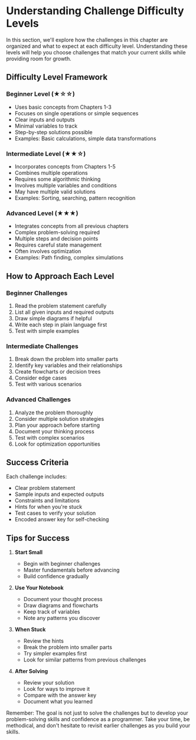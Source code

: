 # Understanding Challenge Difficulty Levels

In this section, we'll explore how the challenges in this chapter are organized and what to expect at each difficulty level. Understanding these levels will help you choose challenges that match your current skills while providing room for growth.

## Difficulty Level Framework

### Beginner Level (★☆☆)
- Uses basic concepts from Chapters 1-3
- Focuses on single operations or simple sequences
- Clear inputs and outputs
- Minimal variables to track
- Step-by-step solutions possible
- Examples: Basic calculations, simple data transformations

### Intermediate Level (★★☆)
- Incorporates concepts from Chapters 1-5
- Combines multiple operations
- Requires some algorithmic thinking
- Involves multiple variables and conditions
- May have multiple valid solutions
- Examples: Sorting, searching, pattern recognition

### Advanced Level (★★★)
- Integrates concepts from all previous chapters
- Complex problem-solving required
- Multiple steps and decision points
- Requires careful state management
- Often involves optimization
- Examples: Path finding, complex simulations

## How to Approach Each Level

### Beginner Challenges
1. Read the problem statement carefully
2. List all given inputs and required outputs
3. Draw simple diagrams if helpful
4. Write each step in plain language first
5. Test with simple examples

### Intermediate Challenges
1. Break down the problem into smaller parts
2. Identify key variables and their relationships
3. Create flowcharts or decision trees
4. Consider edge cases
5. Test with various scenarios

### Advanced Challenges
1. Analyze the problem thoroughly
2. Consider multiple solution strategies
3. Plan your approach before starting
4. Document your thinking process
5. Test with complex scenarios
6. Look for optimization opportunities

## Success Criteria

Each challenge includes:
- Clear problem statement
- Sample inputs and expected outputs
- Constraints and limitations
- Hints for when you're stuck
- Test cases to verify your solution
- Encoded answer key for self-checking

## Tips for Success

1. **Start Small**
   - Begin with beginner challenges
   - Master fundamentals before advancing
   - Build confidence gradually

2. **Use Your Notebook**
   - Document your thought process
   - Draw diagrams and flowcharts
   - Keep track of variables
   - Note any patterns you discover

3. **When Stuck**
   - Review the hints
   - Break the problem into smaller parts
   - Try simpler examples first
   - Look for similar patterns from previous challenges

4. **After Solving**
   - Review your solution
   - Look for ways to improve it
   - Compare with the answer key
   - Document what you learned

Remember: The goal is not just to solve the challenges but to develop your problem-solving skills and confidence as a programmer. Take your time, be methodical, and don't hesitate to revisit earlier challenges as you build your skills.